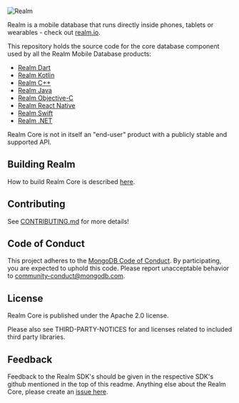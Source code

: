 ![Realm](doc/logo.png)

Realm is a mobile database that runs directly inside phones, tablets or wearables - check out [realm.io](https://realm.io). 

This repository holds the source code for the core database component used by all the Realm Mobile Database products:
* [Realm Dart](https://github.com/realm/realm-dart)
* [Realm Kotlin](https://github.com/realm/realm-kotlin)
* [Realm C++](https://github.com/realm/realm-cpp)
* [Realm Java](https://github.com/realm/realm-java)
* [Realm Objective-C](https://github.com/realm/realm-cocoa)
* [Realm React Native](https://github.com/realm/realm-js)
* [Realm Swift](https://github.com/realm/realm-cocoa)
* [Realm .NET](https://github.com/realm/realm-dotnet)

Realm Core is not in itself an "end-user" product with a publicly stable and supported API.

## Building Realm

How to build Realm Core is described [here](how-to-build.md).

## Contributing

See [CONTRIBUTING.md](CONTRIBUTING.md) for more details!

## Code of Conduct

This project adheres to the [MongoDB Code of Conduct](https://www.mongodb.com/community-code-of-conduct).
By participating, you are expected to uphold this code. Please report
unacceptable behavior to [community-conduct@mongodb.com](mailto:community-conduct@mongodb.com).

## License

Realm Core is published under the Apache 2.0 license. 

Please also see THIRD-PARTY-NOTICES for and licenses related to included third party libraries.

## Feedback

Feedback to the Realm SDK's should be given in the respective SDK's github mentioned in the top of this readme. Anything else about the Realm Core, please create an [issue here](https://github.com/realm/realm-core/issues/new).

<img style="width: 0px; height: 0px;" src="https://3eaz4mshcd.execute-api.us-east-1.amazonaws.com/prod?s=https://github.com/realm/realm-core#README.md">
